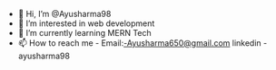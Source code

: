 - 👋 Hi, I’m @Ayusharma98
- 👀 I’m interested in web development
- 🌱 I’m currently learning MERN Tech
- 📫 How to reach me - Email:-Ayusharma650@gmail.com
linkedin - ayusharma98

<!---
Ayusharma98/Ayusharma98 is a ✨ special ✨ repository because its `README.md` (this file) appears on your GitHub profile.
You can click the Preview link to take a look at your changes.
--->
